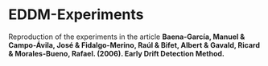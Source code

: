 # EDDM-Experiments
Reproduction of the experiments in the article __Baena-García, Manuel &amp; Campo-Ávila, José &amp; Fidalgo-Merino, Raúl &amp; Bifet, Albert &amp; Gavald, Ricard &amp; Morales-Bueno, Rafael. (2006). Early Drift Detection Method.__
